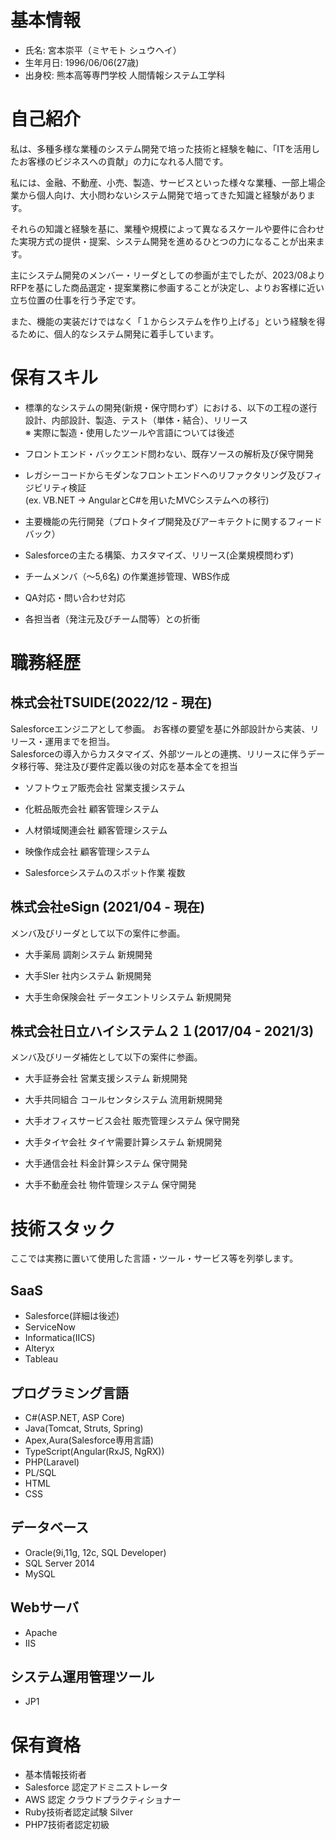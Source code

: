 
# 基本情報
- 氏名: 宮本崇平（ミヤモト シュウヘイ）
- 生年月日: 1996/06/06(27歳)
- 出身校: 熊本高等専門学校 人間情報システム工学科

# 自己紹介

私は、多種多様な業種のシステム開発で培った技術と経験を軸に、「ITを活用したお客様のビジネスへの貢献」の力になれる人間です。  

私には、金融、不動産、小売、製造、サービスといった様々な業種、一部上場企業から個人向け、大小問わないシステム開発で培ってきた知識と経験があります。  

それらの知識と経験を基に、業種や規模によって異なるスケールや要件に合わせた実現方式の提供・提案、システム開発を進めるひとつの力になることが出来ます。

主にシステム開発のメンバー・リーダとしての参画が主でしたが、2023/08よりRFPを基にした商品選定・提案業務に参画することが決定し、よりお客様に近い立ち位置の仕事を行う予定です。

また、機能の実装だけではなく「１からシステムを作り上げる」という経験を得るために、個人的なシステム開発に着手しています。

# 保有スキル

- 標準的なシステムの開発(新規・保守問わず）における、以下の工程の遂行  
設計、内部設計、製造、テスト（単体・結合）、リリース  
  ※ 実際に製造・使用したツールや言語については後述

- フロントエンド・バックエンド問わない、既存ソースの解析及び保守開発

- レガシーコードからモダンなフロントエンドへのリファクタリング及びフィジビリティ検証  
  (ex. VB.NET -> AngularとC#を用いたMVCシステムへの移行)

- 主要機能の先行開発（プロトタイプ開発及びアーキテクトに関するフィードバック）

- Salesforceの主たる構築、カスタマイズ、リリース(企業規模問わず)

- チームメンバ（～5,6名) の作業進捗管理、WBS作成

- QA対応・問い合わせ対応

- 各担当者（発注元及びチーム間等）との折衝

# 職務経歴

## 株式会社TSUIDE(2022/12 - 現在)

Salesforceエンジニアとして参画。
お客様の要望を基に外部設計から実装、リリース・運用までを担当。  
Salesforceの導入からカスタマイズ、外部ツールとの連携、リリースに伴うデータ移行等、発注及び要件定義以後の対応を基本全てを担当

- ソフトウェア販売会社 営業支援システム

- 化粧品販売会社 顧客管理システム

- 人材領域関連会社 顧客管理システム

- 映像作成会社 顧客管理システム

- Salesforceシステムのスポット作業 複数

## 株式会社eSign (2021/04 - 現在)
メンバ及びリーダとして以下の案件に参画。

- 大手薬局 調剤システム 新規開発

- 大手SIer 社内システム 新規開発

- 大手生命保険会社 データエントリシステム 新規開発

## 株式会社日立ハイシステム２１(2017/04 - 2021/3)
メンバ及びリーダ補佐として以下の案件に参画。

- 大手証券会社 営業支援システム 新規開発

- 大手共同組合 コールセンタシステム 流用新規開発

- 大手オフィスサービス会社 販売管理システム 保守開発

- 大手タイヤ会社 タイヤ需要計算システム 新規開発

- 大手通信会社 料金計算システム 保守開発

- 大手不動産会社 物件管理システム 保守開発

# 技術スタック
ここでは実務に置いて使用した言語・ツール・サービス等を列挙します。

## SaaS
- Salesforce(詳細は後述)
- ServiceNow
- Informatica(IICS)
- Alteryx
- Tableau

## プログラミング言語
- C#(ASP.NET, ASP Core)
- Java(Tomcat, Struts, Spring)
- Apex,Aura(Salesforce専用言語)
- TypeScript(Angular(RxJS, NgRX))
- PHP(Laravel)
- PL/SQL
- HTML
- CSS

## データベース
- Oracle(9i,11g, 12c, SQL Developer)
- SQL Server 2014
- MySQL

## Webサーバ
- Apache
- IIS

## システム運用管理ツール
- JP1


# 保有資格
- 基本情報技術者
- Salesforce 認定アドミニストレータ
- AWS 認定 クラウドプラクティショナー
- Ruby技術者認定試験 Silver
- PHP7技術者認定初級

